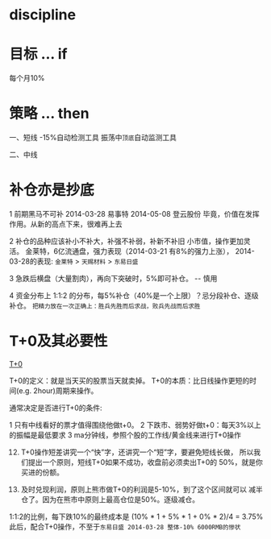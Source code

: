 # discipline

# 目标 ... if

  每个月10%

# 策略 ... then 

  一、短线
    -15%自动检测工具
    振荡中`顶底`自动监测工具

  二、中线


# 补仓亦是抄底

  1 前期黑马不可补
    2014-03-28 易事特 
    2014-05-08 登云股份 
    毕竟，价值在发挥作用。从新的高点下来，很难再上去

  2 补仓的品种应该补小不补大，补强不补弱，补新不补旧
    小市值，操作更加灵活。
    金莱特，6亿流通盘，强力表现（2014-03-21 有8%的强力上涨），
    2014-03-28的表现: `金莱特` > `天赐材料` > `东易日盛`

  3 急跌后横盘（大量割肉），再向下突破时，5%即可补仓。  -- 慎用

  4 资金分布上 1:1:2 的分布，每5%补仓（40%是一个上限）？忌分段补仓、逐级补仓。
    `把精力放在一次正确上：胜兵先胜而后求战，败兵先战而后求胜` 

# T+0及其必要性

  [T+0](http://jingyan.baidu.com/article/9c69d48f69a24b13c9024eb6.html)

  T+0的定义：就是当天买的股票当天就卖掉。
  T+0的本质：比日线操作更短的时间(e.g. 2hour)周期来操作。

  通常决定是否进行T+0的条件: 

  1 只有中线看好的票才值得围绕他做t+0。
  2 下跌市、弱势好做t+0：每天3%以上的振幅是最低要求
  3 ma分钟线，参照个股的工作线/黄金线来进行T+0操作

  12. T+0操作短差讲究一个“快”字，还讲究一个“短”字，要避免短线长做，
      所以我们提出一个原则，短线T+0如果不成功，收盘前必须卖出T+0的
      50%，就是你买进的份额。

  13. 及时兑现利润，原则上熊市做T+0的利润是5-10%，到了这个区间就可以
      减半仓了。因为在熊市中原则上最高仓位是50%。逐级减仓。

  1:1:2的比例，每下跌10%的最终成本是
  (10% * 1 + 5% * 1 + 0% * 2)/4 = 3.75%
  此后，配合T+0操作，不至于`东易日盛 2014-03-28 整体-10% 6000RMB的惨状`

